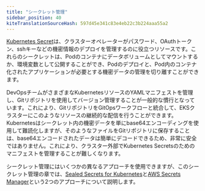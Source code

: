 ```yaml
---
title: "シークレット管理"
sidebar_position: 40
kiteTranslationSourceHash: 597d45e341c83e4eb22c3b224aaa55a2
---
```


[Kubernetes Secret](https://kubernetes.io/docs/concepts/configuration/secret/)は、クラスターオペレーターがパスワード、OAuthトークン、sshキーなどの機密情報のデプロイを管理するのに役立つリソースです。これらのシークレットは、Podのコンテナにデータボリュームとしてマウントするか、環境変数として公開することができ、Podのデプロイと、Pod内のコンテナ化されたアプリケーションが必要とする機密データの管理を切り離すことができます。

DevOpsチームがさまざまなKubernetesリソースのYAMLマニフェストを管理し、Gitリポジトリを使用してバージョン管理することが一般的な慣行となっています。これにより、GitリポジトリをGitOpsワークフローと統合して、EKSクラスターにこのようなリソースの継続的な配信を行うことができます。
Kubernetesはシークレット内の機密データを単にbase64エンコーディングを使用して難読化しますが、そのようなファイルをGitリポジトリに保存することは、base64エンコードされたデータは簡単にデコードできるため、非常に安全ではありません。これにより、クラスター外部でKubernetes Secretsのためのマニフェストを管理することが難しくなります。

シークレット管理にはいくつかの異なるアプローチを使用できますが、このシークレット管理の章では、[Sealed Secrets for Kubernetes](https://github.com/bitnami-labs/sealed-secrets)と[AWS Secrets Manager](https://docs.aws.amazon.com/secretsmanager/latest/userguide/intro.html)という2つのアプローチについて説明します。
